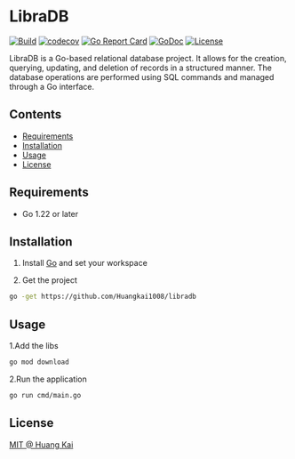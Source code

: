 # LibraDB

[![Build](https://github.com/Huangkai1008/libradb/workflows/Test/badge.svg)](https://github.com/Huangkai1008/libradb/actions/workflows/tests.yaml)
[![codecov](https://codecov.io/gh/Huangkai1008/libradb/branch/master/graph/badge.svg)](https://codecov.io/gh/Huangkai1008/libradb)
[![Go Report Card](https://goreportcard.com/badge/github.com/Huangkai1008/libradb)](https://goreportcard.com/report/github.com/Huangkai1008/libradb)
[![GoDoc](https://godoc.org/github.com/Huangkai1008/libradb?status.svg)](https://godoc.org/github.com/Huangkai1008/libradb)
[![License](https://img.shields.io/badge/License-MIT-blue.svg)](https://www.mit-license.org/)

LibraDB is a Go-based relational database project. It allows for the creation, querying, updating, and deletion of
records in a structured manner. The database operations are performed using SQL commands and managed through a Go
interface.

## Contents

- [Requirements](#requirements)
- [Installation](#installation)
- [Usage](#usage)
- [License](#license)

## Requirements

- Go 1.22 or later

## Installation

1. Install [Go](https://github.com/golang/go) and set your workspace

2. Get the project

```bash
go -get https://github.com/Huangkai1008/libradb
```

## Usage

1.Add the libs

```bash
go mod download       
```

2.Run the application

```bash
go run cmd/main.go
```

## License

[MIT @ Huang Kai](./LICENSE)

